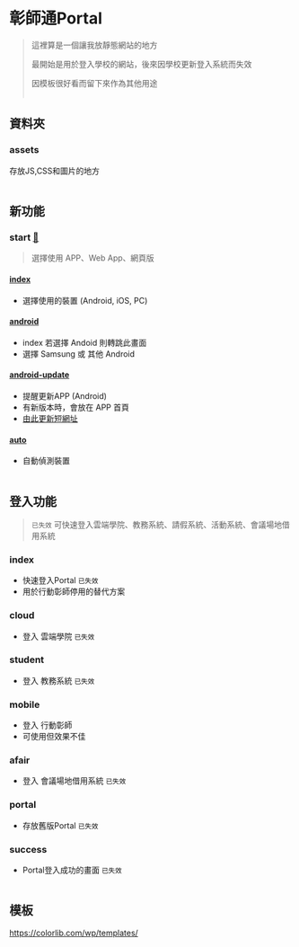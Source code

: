 # 彰師通Portal

> 這裡算是一個讓我放靜態網站的地方
>
> 最開始是用於登入學校的網站，後來因學校更新登入系統而失效
>
> 因模板很好看而留下來作為其他用途
<br><br>
## 資料夾
### assets
存放JS,CSS和圖片的地方
<br><br>

## 新功能
### start [🔗](https://github.com/ncuelink/portal/tree/gh-pages/start)
> 選擇使用 APP、Web App、網頁版
#### [index](https://portal.ncuelink.ncue.org/start/)
* 選擇使用的裝置 (Android, iOS, PC)
#### [android](https://portal.ncuelink.ncue.org/start/android)
* index 若選擇 Andoid 則轉跳此畫面
* 選擇 Samsung 或 其他 Android
#### [android-update](https://portal.ncuelink.ncue.org/start/android-update)
* 提醒更新APP (Android)
* 有新版本時，會放在 APP 首頁
* [由此更新短網址](https://app.lihi.io/admin "lihi短網址") 
#### [auto](https://portal.ncuelink.ncue.org/start/auto)
* 自動偵測裝置
<br><br>

## 登入功能
> `已失效` 可快速登入雲端學院、教務系統、請假系統、活動系統、會議場地借用系統
### index
* 快速登入Portal `已失效`
* 用於行動彰師停用的替代方案
### cloud
* 登入 雲端學院
`已失效`
### student
* 登入 教務系統
`已失效`
### mobile
* 登入 行動彰師
* 可使用但效果不佳
### afair
* 登入 會議場地借用系統
`已失效`
### portal
* 存放舊版Portal
`已失效`
### success
* Portal登入成功的畫面
`已失效`
<br><br>

## 模板
https://colorlib.com/wp/templates/
